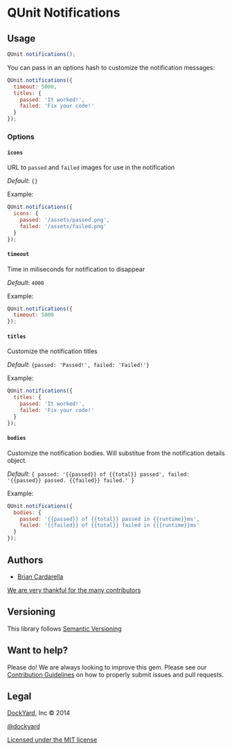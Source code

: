 # QUnit Notifications

## Usage

```javascript
QUnit.notifications();
```

You can pass in an options hash to customize the notification messages:

```javascript
QUnit.notifications({
  timeout: 5000,
  titles: {
    passed: 'It worked!',
    failed: 'Fix your code!'
  }
});
```

### Options

#### `icons`

URL to `passed` and `failed` images for use in the notification

*Default*: `{}`

Example:

```javascript
QUnit.notifications({
  icons: {
    passed: '/assets/passed.png',
    failed: '/assets/failed.png'
  }
});
```

#### `timeout`

Time in miliseconds for notification to disappear

*Default*: `4000`

Example:

```javascript
QUnit.notifications({
  timeout: 5000
});
```

#### `titles`

Customize the notification titles

*Default*: `{passed: 'Passed!', failed: 'Failed!'}`

Example:

```javascript
QUnit.notifications({
  titles: {
    passed: 'It worked!',
    failed: 'Fix your code!'
  }
});
```

#### `bodies`

Customize the notification bodies. Will substitue from the notification details object.

*Default*: `{ passed: '{{passed}} of {{total}} passed', failed: '{{passed}} passed. {{failed}} failed.' }`

Example:

```javascript
QUnit.notifications({
  bodies: {
    passed: '{{passed}} of {{total}} passed in {{runtime}}ms',
    failed: '{{failed}} of {{total}} failed in {{{runtime}}ms'
  }
});
```

## Authors ##

* [Brian Cardarella](http://twitter.com/bcardarella)

[We are very thankful for the many contributors](https://github.com/dockyard/qunit-notifications/graphs/contributors)

## Versioning ##

This library follows [Semantic Versioning](http://semver.org)

## Want to help? ##

Please do! We are always looking to improve this gem. Please see our
[Contribution Guidelines](https://github.com/dockyard/qunit-notifications/blob/master/CONTRIBUTING.md)
on how to properly submit issues and pull requests.

## Legal ##

[DockYard](http://dockyard.com), Inc &copy; 2014

[@dockyard](http://twitter.com/dockyard)

[Licensed under the MIT license](http://www.opensource.org/licenses/mit-license.php)
